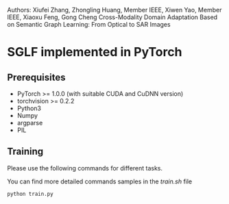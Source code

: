 Authors: Xiufei Zhang, Zhongling Huang, Member IEEE, Xiwen Yao, Member IEEE, Xiaoxu Feng, Gong Cheng
Cross-Modality Domain Adaptation Based on Semantic Graph Learning: From Optical to SAR Images



# SGLF implemented in PyTorch

## Prerequisites
- PyTorch >= 1.0.0 (with suitable CUDA and CuDNN version)
- torchvision >= 0.2.2
- Python3
- Numpy
- argparse
- PIL

## Training
Please use the following commands for different tasks. 

You can find more detailed commands samples in the *train.sh* file
```
python train.py

